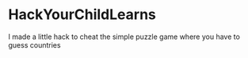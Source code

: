 # HackYourChildLearns
I made a little hack to cheat the simple puzzle game where you have to guess countries

